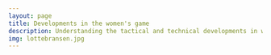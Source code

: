 ```yaml
---
layout: page
title: Developments in the women's game
description: Understanding the tactical and technical developments in women's football using Machine Learning techniques
img: lottebransen.jpg
---
```


[comment]: <> (Women's football is on the rise. )


[comment]: <> (<div class="img_row">)

[comment]: <> (    <img class="col three left" src="{{ site.baseurl }}/assets/img/5.jpg" alt="" title="example image"/>)

[comment]: <> (</div>)

[comment]: <> (<div class="col three caption">)

[comment]: <> (    This image can also have a caption. It's like magic.)

[comment]: <> (</div>)

